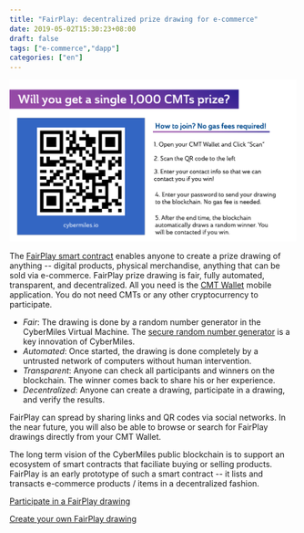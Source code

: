 ```yaml
---
title: "FairPlay: decentralized prize drawing for e-commerce"
date: 2019-05-02T15:30:23+08:00
draft: false
tags: ["e-commerce","dapp"] 
categories: ["en"] 
---
```


![](/images/20190502-fairplay-01.png)

The [FairPlay smart contract](https://github.com/CyberMiles/smart_contracts/blob/master/FairPlay/FairPlay.lity) enables anyone to create a prize drawing of anything -- digital products, physical merchandise, anything that can be sold via e-commerce. FairPlay prize drawing is fair, fully automated, transparent, and decentralized.  All you need is the [CMT Wallet](https://cybermiles.io/blockchain-infrastructure/cmt-wallet/) mobile application. You do not need CMTs or any other cryptocurrency to participate.

* *Fair*: The drawing is done by a random number generator in the CyberMiles Virtual Machine. The [secure random number generator](https://www.litylang.org/rand/) is a key innovation of CyberMiles.
* *Automated*: Once started, the drawing is done completely by a untrusted network of computers without human intervention.
* *Transparent*: Anyone can check all participants and winners on the blockchain. The winner comes back to share his or her experience.
* *Decentralized*: Anyone can create a drawing, participate in a drawing, and verify the results.

FairPlay can spread by sharing links and QR codes via social networks. In the near future, you will also be able to browse or search for FairPlay drawings directly from your CMT Wallet.

The long term vision of the CyberMiles public blockchain is to support an ecosystem of smart contracts that faciliate buying or selling products. FairPlay is an early prototype of such a smart contract -- it lists and transacts e-commerce products / items in a decentralized fashion.

[Participate in a FairPlay drawing](/post/20190502-fairplay-player-en/)

[Create your own FairPlay drawing](/post/20190502-fairplay-creator-en/)


